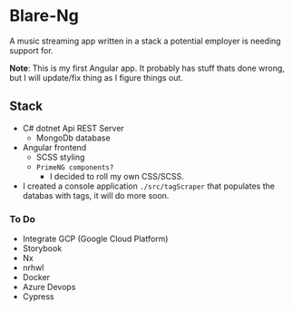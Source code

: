 # Blare-Ng
A music streaming app written in a stack a potential employer is needing support for.

**Note**: This is my first Angular app. It probably has stuff thats done wrong, but I will update/fix thing as I figure things out.

## Stack
- C# dotnet Api REST Server
    - MongoDb database
- Angular frontend
    - SCSS styling
    - ``PrimeNG components?`` 
        - I decided to roll my own CSS/SCSS.
- I created a console application `./src/tagScraper` that populates the databas with tags, it will do more soon.

### To Do
- Integrate GCP (Google Cloud Platform)
- Storybook
- Nx
- nrhwl
- Docker
- Azure Devops
- Cypress

